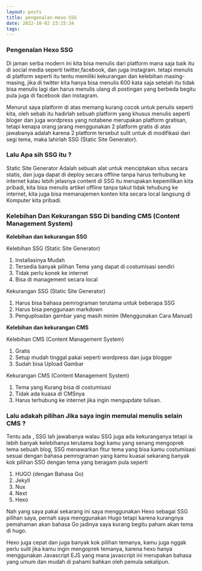 ```yaml
---
layout: posts
title: pengenalan-Hexo-SSG
date: 2022-10-02 23:15:34
tags:
---
```

### Pengenalan Hexo SSG
Di jaman serba modern ini kita bisa menulis dari platform mana saja baik itu di social media seperti twitter,facebook, dan juga instagram.
tetapi menulis di platform seperti itu tentu memiliki kekurangan dan kelebihan masing-masing, jika di twitter kita hanya bisa menulis 600
kata saja setelah itu tidak bisa menulis lagi dan harus menulis ulang di postingan yang berbeda begitu pula juga di facebook dan instagram.

Menurut saya platform di atas memang kurang cocok untuk penulis seperti kita, oleh sebab itu hadirlah sebuah platform yang khusus menulis 
seperti bloger dan juga wordpress yang notabene merupakan platform gratisan, tetapi kenapa orang jarang menggunakan 2 platform gratis di atas
jawabanya adalah karena 2 platform tersebut sulit untuk di modifikasi dari segi tema, maka lahirlah SSG (Static Site Generator).

### Lalu Apa sih SSG itu ?

Static Site Generator Adalah sebuah alat untuk menciptakan situs secara statis, dan juga dapat di deploy secara offline tanpa harus terhubung
ke internet kalau lebih jelasnya content di SSG itu merupakan kepemilikan kita pribadi, kita bisa menulis artikel offline tanpa takut tidak tehubung 
ke internet, kita juga bisa memanajemen konten kita secara local langsung di Komputer kita pribadi.

### Kelebihan Dan Kekurangan SSG Di banding CMS (Content Management System)

**Kelebihan dan kekurangan SSG**

Kelebihan SSG (Static Site Generator)
1. Installasinya Mudah
2. Tersedia banyak pilihan Tema yang dapat di costumisasi sendiri
3. Tidak perlu konek ke internet
4. Bisa di management secara local

Kekurangan SSG (Static Site Generator)
1. Harus bisa bahasa pemrograman terutama untuk beberapa SSG
2. Harus bisa penggunaan markdown 
3. Penguploadan gambar yang masih minim (Menggunakan Cara Manual)

**Kelebihan dan kekurangan CMS**

Kelebihan CMS (Content Management System)
1. Gratis
2. Setup mudah tinggal pakai seperti wordpress dan juga blogger
3. Sudah bisa Upload Gambar 

Kekurangan CMS (Content Management System)
1. Tema yang Kurang bisa di costumisasi
2. Tidak ada kuasa di CMSnya
3. Harus terhubung ke internet jika ingin mengupdate tulisan.

### Lalu adakah pilihan Jika saya ingin memulai menulis selain CMS ?

Tentu ada , SSG lah jawabanya walau SSG juga ada kekuranganya tetapi ia lebih banyak kelebihanya terutama bagi kamu yang
senang mengoprek tema sebuah blog, SSG menawarkan fitur tema yang bisa kamu costumisasi sesuai dengan bahasa pemrograman
yang kamu kuasai sekarang banyak kok pilihan SSG dengan tema yang beragam pula seperti

1. HUGO (dengan Bahasa Go)
2. Jekyll
3. Nux
4. Next
5. Hexo 

Nah yang saya pakai sekarang ini saya menggunakan Hexo sebagai SSG pilihan saya, pernah saya menggunakan Hugo tetapi karena kurangnya 
pemahaman akan bahasa Go jadinya saya kurang begitu paham akan tema di hugo.

Hexo juga cepat dan juga banyak kok pilihan temanya, kamu juga nggak perlu sulit jika kamu ingin mengoprek temanya, karena hexo hanya
menggunakan Javascript EJS yang mana javascript ini merupakan bahasa yang umum dan mudah di pahami bahkan oleh pemula sekalipun.
